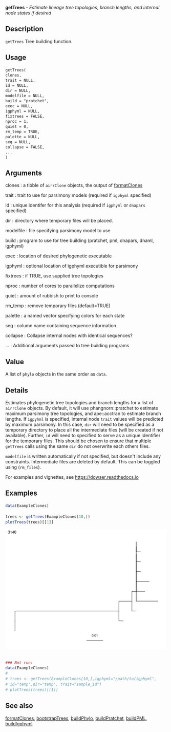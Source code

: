**getTrees** - *Estimate lineage tree topologies, branch lengths,
and internal node states if desired*

Description
--------------------

`getTrees` Tree building function.


Usage
--------------------
```
getTrees(
clones,
trait = NULL,
id = NULL,
dir = NULL,
modelfile = NULL,
build = "pratchet",
exec = NULL,
igphyml = NULL,
fixtrees = FALSE,
nproc = 1,
quiet = 0,
rm_temp = TRUE,
palette = NULL,
seq = NULL,
collapse = FALSE,
...
)
```

Arguments
-------------------

clones
:   a tibble of `airrClone` objects, the output of 
[formatClones](formatClones.md)

trait
:   trait to use for parsimony models (required if 
`igphyml` specified)

id
:   unique identifer for this analysis (required if 
`igphyml` or `dnapars` specified)

dir
:   directory where temporary files will be placed.

modelfile
:   file specifying parsimony model to use

build
:   program to use for tree building (pratchet, pml, 
dnapars, dnaml, igphyml)

exec
:   location of desired phylogenetic executable

igphyml
:   optional location of igphyml executible for parsimony

fixtrees
:   if TRUE, use supplied tree topologies

nproc
:   number of cores to parallelize computations

quiet
:   amount of rubbish to print to console

rm_temp
:   remove temporary files (default=TRUE)

palette
:   a named vector specifying colors for each state

seq
:   column name containing sequence information

collapse
:   Collapse internal nodes with identical sequences?

...
:   Additional arguments passed to tree building programs




Value
-------------------

A list of `phylo` objects in the same order as `data`.


Details
-------------------

Estimates phylogenetic tree topologies and branch lengths for a list of 
`airrClone` objects. By default, it will use phangnorn::pratchet to 
estimate maximum parsimony tree topologies, and ape::acctran to estimate 
branch lengths. If `igpyhml` is specified, internal node `trait` 
values will be predicted by maximum parsimony. In this case, `dir` will 
need to be specified as a temporary directory to place all the intermediate 
files (will be created if not available). Further, `id` will need to 
specified to serve as a unique identifier for the temporary files. This 
should be chosen to ensure that multiple `getTrees` calls using the same
`dir` do not overwrite each others files. 

`modelfile` is written automatically if not specified, but doesn't 
include any constraints. Intermediate files are deleted by default. This can
be toggled using (`rm_files`).

For examples and vignettes, see https://dowser.readthedocs.io



Examples
-------------------

```R
data(ExampleClones)

trees <- getTrees(ExampleClones[10,])
plotTrees(trees)[[1]]

```

![2](getTrees-2.png)

```R

### Not run:
data(ExampleClones)
# 
# trees <- getTrees(ExampleClones[10,],igphyml="/path/to/igphyml",
# id="temp",dir="temp", trait="sample_id")
# plotTrees(trees)[[1]]
```



See also
-------------------

[formatClones](formatClones.md), [bootstrapTrees](bootstrapTrees.md), [buildPhylo](buildPhylo.md),
[buildPratchet](buildPratchet.md), [buildPML](buildPML.md), [buildIgphyml](buildIgphyml.md)






